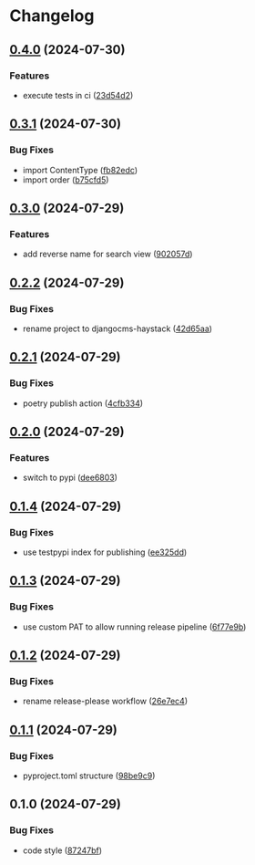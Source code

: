 # Changelog

## [0.4.0](https://github.com/Lfd4/djangocms-haystack/compare/v0.3.1...v0.4.0) (2024-07-30)


### Features

* execute tests in ci ([23d54d2](https://github.com/Lfd4/djangocms-haystack/commit/23d54d213d126e69bdcf6721bf17d05f33ac7812))

## [0.3.1](https://github.com/Lfd4/djangocms-haystack/compare/v0.3.0...v0.3.1) (2024-07-30)


### Bug Fixes

* import ContentType ([fb82edc](https://github.com/Lfd4/djangocms-haystack/commit/fb82edc5ef4b2aa17c0511d79c111c7180963837))
* import order ([b75cfd5](https://github.com/Lfd4/djangocms-haystack/commit/b75cfd5c0733a800fff01dc7a2f5e8495188b676))

## [0.3.0](https://github.com/Lfd4/djangocms-haystack/compare/v0.2.2...v0.3.0) (2024-07-29)


### Features

* add reverse name for search view ([902057d](https://github.com/Lfd4/djangocms-haystack/commit/902057d58cc066e81da4a6b42fc44557a4a7c1e9))

## [0.2.2](https://github.com/Lfd4/djangocms-haystack/compare/v0.2.1...v0.2.2) (2024-07-29)


### Bug Fixes

* rename project to djangocms-haystack ([42d65aa](https://github.com/Lfd4/djangocms-haystack/commit/42d65aa1de8466ed43e5058b172b8841ced01919))

## [0.2.1](https://github.com/Lfd4/djangocms-search/compare/v0.2.0...v0.2.1) (2024-07-29)


### Bug Fixes

* poetry publish action ([4cfb334](https://github.com/Lfd4/djangocms-search/commit/4cfb334255ddfdbdff48240ddbc556eeb05db3bc))

## [0.2.0](https://github.com/Lfd4/djangocms-search/compare/v0.1.4...v0.2.0) (2024-07-29)


### Features

* switch to pypi ([dee6803](https://github.com/Lfd4/djangocms-search/commit/dee6803fe6e0d7f105ecfabe7a0056fc1606fd0c))

## [0.1.4](https://github.com/Lfd4/djangocms-search/compare/v0.1.3...v0.1.4) (2024-07-29)


### Bug Fixes

* use testpypi index for publishing ([ee325dd](https://github.com/Lfd4/djangocms-search/commit/ee325dd114886c8b2dc7532beb774b52747c1e9e))

## [0.1.3](https://github.com/Lfd4/djangocms-search/compare/v0.1.2...v0.1.3) (2024-07-29)


### Bug Fixes

* use custom PAT to allow running release pipeline ([6f77e9b](https://github.com/Lfd4/djangocms-search/commit/6f77e9b49914999efc0de2c26b77c518f013ed12))

## [0.1.2](https://github.com/Lfd4/djangocms-search/compare/v0.1.1...v0.1.2) (2024-07-29)


### Bug Fixes

* rename release-please workflow ([26e7ec4](https://github.com/Lfd4/djangocms-search/commit/26e7ec405c75d29a4337539ac618e48de8a08952))

## [0.1.1](https://github.com/Lfd4/djangocms-search/compare/v0.1.0...v0.1.1) (2024-07-29)


### Bug Fixes

* pyproject.toml structure ([98be9c9](https://github.com/Lfd4/djangocms-search/commit/98be9c98037165947ebacf8e3940b5307bc316d2))

## 0.1.0 (2024-07-29)


### Bug Fixes

* code style ([87247bf](https://github.com/Lfd4/djangocms-search/commit/87247bfafaf24ce11cfd58d5f39436dfa817807d))
